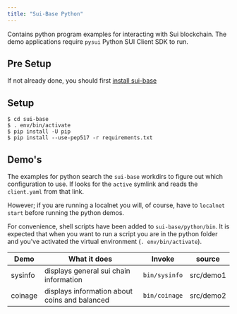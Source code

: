 ```yaml
---
title: "Sui-Base Python"
---
```


Contains python program examples for interacting with Sui blockchain. The demo applications
require `pysui` Python SUI Client SDK to run.

## Pre Setup
If not already done, you should first [install sui-base](../../how-to/install.md)

## Setup
```shell
$ cd sui-base
$ . env/bin/activate
$ pip install -U pip
$ pip install --use-pep517 -r requirements.txt
```

## Demo's

The examples for python search the `sui-base` workdirs to figure out which configuration
to use. If looks for the `active` symlink and reads the `client.yaml` from that link.

However; if you are running a localnet you will, of course, have to `localnet start` before
running the python demos.

For convenience, shell scripts have been added to `sui-base/python/bin`. It is expected
that when you want to run a script you are in the python folder and you've activated the
virtual environment (`. env/bin/activate`).

| Demo    | What it does                                  | Invoke        | source    |
| ------- | --------------------------------------------- | ------------- | --------- |
| sysinfo | displays general sui chain information        | `bin/sysinfo` | src/demo1 |
| coinage | displays information about coins and balanced | `bin/coinage` | src/demo2 |
